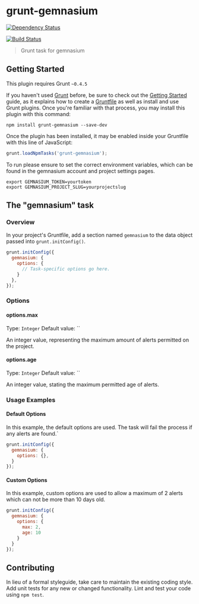 # grunt-gemnasium

[![Dependency Status](https://gemnasium.com/thedumbterminal/grunt-gemnasium.svg)](https://gemnasium.com/thedumbterminal/grunt-gemnasium)

[![Build Status](https://travis-ci.org/thedumbterminal/grunt-gemnasium.svg)](https://travis-ci.org/thedumbterminal/grunt-gemnasium)


> Grunt task for gemnasium

## Getting Started
This plugin requires Grunt `~0.4.5`

If you haven't used [Grunt](http://gruntjs.com/) before, be sure to check out the [Getting Started](http://gruntjs.com/getting-started) guide, as it explains how to create a [Gruntfile](http://gruntjs.com/sample-gruntfile) as well as install and use Grunt plugins. Once you're familiar with that process, you may install this plugin with this command:

```shell
npm install grunt-gemnasium --save-dev
```

Once the plugin has been installed, it may be enabled inside your Gruntfile with this line of JavaScript:

```js
grunt.loadNpmTasks('grunt-gemnasium');
```

To run please ensure to set the correct environment variables, which can be found in the gemnasium account and project settings pages.

    export GEMNASIUM_TOKEN=yourtoken
    export GEMNASIUM_PROJECT_SLUG=yourprojectslug

## The "gemnasium" task

### Overview
In your project's Gruntfile, add a section named `gemnasium` to the data object passed into `grunt.initConfig()`.

```js
grunt.initConfig({
  gemnasium: {
    options: {
      // Task-specific options go here.
    }
  },
});
```

### Options

#### options.max
Type: `Integer`
Default value: ``

An integer value, representing the maximum amount of alerts permitted on the project.

#### options.age
Type: `Integer`
Default value: ``

An integer value, stating the maximum permitted age of alerts.

### Usage Examples

#### Default Options
In this example, the default options are used. The task will fail the process if any alerts are found.`

```js
grunt.initConfig({
  gemnasium: {
    options: {},
  }
});
```

#### Custom Options
In this example, custom options are used to allow a maximum of 2 alerts which can not be more than 10 days old.

```js
grunt.initConfig({
  gemnasium: {
    options: {
      max: 2,
      age: 10
    }
  }
});
```

## Contributing
In lieu of a formal styleguide, take care to maintain the existing coding style. Add unit tests for any new or changed functionality. Lint and test your code using `npm test`.
